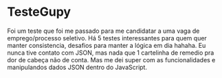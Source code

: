 # TesteGupy
Foi um teste que foi me passado para me candidatar a uma vaga de emprego/processo seletivo. Há 5 testes interessantes para quem quer manter
consistencia, desafios para manter a lógica em dia hahaha.
Eu nunca tive contato com JSON, mas nada que 1 cartelinha de remedio pra dor de cabeça não de conta. Mas me dei super com as funcionalidades
e manipulandos dados JSON dentro do JavaScript.
